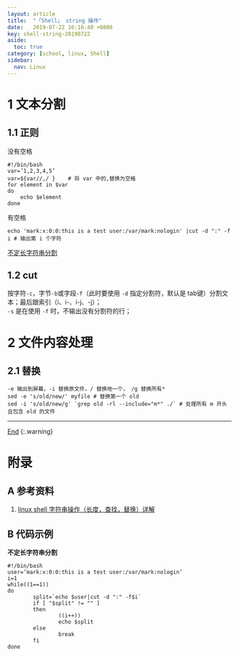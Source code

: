 ```yaml
---
layout: article
title:  "「Shell」 string 操作"
date:   2019-07-22 16:16:40 +0800
key: shell-string-20190722
aside:
  toc: true
category: [school, linux, Shell]
sidebar:
  nav: Linux
---
```

<span id="head"></span>
<!--more-->

# 1 文本分割
## 1.1 正则
没有空格    
```shell
#!/bin/bash
var=’1,2,3,4,5’
var=${var//,/ }    # 将 var 中的,替换为空格
for element in $var
do
    echo $element
done
```

有空格    

```shell
echo 'mark:x:0:0:this is a test user:/var/mark:nologin' |cut -d ":" -f i # 输出第 i 个字符
```
[不定长字符串分割](#cut_continue)     

## 1.2 cut
按字符`-c`，字节`-b`或字段`-f`（此时要使用 `-d` 指定分割符，默认是 tab键）分割文本；最后跟索引（i、i-、i-j、-j）；    
`-s` 是在使用 `-f` 时，不输出没有分割符的行；   

# 2 文件内容处理
## 2.1 替换
```shell
-e 输出到屏幕，-i 替换原文件，/ 替换地一个， /g 替换所有*
sed -e 's/old/new/' myfile # 替换第一个 old
sed -i 's/old/new/g' `grep old -rl --include="m*" ./` # 处理所有 m 开头且包含 old 的文件
```


-------------------  
[End](#head)
{:.warning}  


# 附录
## A 参考资料
1. [linux shell 字符串操作（长度，查找，替换）详解](https://www.cnblogs.com/chengmo/archive/2010/10/02/1841355.html)    

## B 代码示例
<span id='cut_continue'>**不定长字符串分割**</span>
```shell
#!/bin/bash
user=’mark:x:0:0:this is a test user:/var/mark:nologin’
i=1
while((1==1))
do
        split=`echo $user|cut -d ":" -f$i`
        if [ "$split" != "" ]
        then
                ((i++))
                echo $split
        else
                break
        fi
done
```

